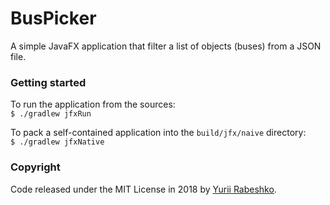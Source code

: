 # BusPicker
A simple JavaFX application that filter a list of objects (buses) from a JSON file.

### Getting started
To run the application from the sources:\
`$ ./gradlew jfxRun`

To pack a self-contained application into the `build/jfx/naive` directory:\
`$ ./gradlew jfxNative`

### Copyright
Code released under the MIT License in 2018 by [Yurii Rabeshko](https://twitter.com/yarbshk).